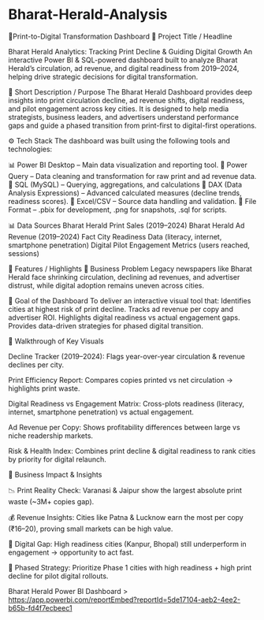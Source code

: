 # Bharat-Herald-Analysis
📰Print-to-Digital Transformation Dashboard
📌 Project Title / Headline

Bharat Herald Analytics: Tracking Print Decline & Guiding Digital Growth
An interactive Power BI & SQL-powered dashboard built to analyze Bharat Herald’s circulation, ad revenue, and digital readiness from 2019–2024, helping drive strategic decisions for digital transformation.

📝 Short Description / Purpose
The Bharat Herald Dashboard provides deep insights into print circulation decline, ad revenue shifts, digital readiness, and pilot engagement across key cities. It is designed to help media strategists, business leaders, and advertisers understand performance gaps and guide a phased transition from print-first to digital-first operations.

⚙️ Tech Stack
The dashboard was built using the following tools and technologies:

📊 Power BI Desktop – Main data visualization and reporting tool.
🔄 Power Query – Data cleaning and transformation for raw print and ad revenue data.
🧮 SQL (MySQL) – Querying, aggregations, and calculations 
🧠 DAX (Data Analysis Expressions) – Advanced calculated measures (decline trends, readiness scores).
📂 Excel/CSV – Source data handling and validation.
📁 File Format – .pbix for development, .png for snapshots, .sql for scripts.

📊 Data Sources
Bharat Herald Print Sales (2019–2024)
Bharat Herald Ad Revenue (2019–2024)
Fact City Readiness Data (literacy, internet, smartphone penetration)
Digital Pilot Engagement Metrics (users reached, sessions)

🌟 Features / Highlights
🔹 Business Problem
Legacy newspapers like Bharat Herald face shrinking circulation, declining ad revenues, and advertiser distrust, while digital adoption remains uneven across cities.

🔹 Goal of the Dashboard
To deliver an interactive visual tool that:
Identifies cities at highest risk of print decline.
Tracks ad revenue per copy and advertiser ROI.
Highlights digital readiness vs actual engagement gaps.
Provides data-driven strategies for phased digital transition.

🔹 Walkthrough of Key Visuals

Decline Tracker (2019–2024):
Flags year-over-year circulation & revenue declines per city.

Print Efficiency Report:
Compares copies printed vs net circulation → highlights print waste.

Digital Readiness vs Engagement Matrix:
Cross-plots readiness (literacy, internet, smartphone penetration) vs actual engagement.

Ad Revenue per Copy:
Shows profitability differences between large vs niche readership markets.

Risk & Health Index:
Combines print decline & digital readiness to rank cities by priority for digital relaunch.

🔹 Business Impact & Insights

📉 Print Reality Check: Varanasi & Jaipur show the largest absolute print waste (~3M+ copies gap).

💰 Revenue Insights: Cities like Patna & Lucknow earn the most per copy (₹16–20), proving small markets can be high value.

📱 Digital Gap: High readiness cities (Kanpur, Bhopal) still underperform in engagement → opportunity to act fast.

🚀 Phased Strategy: Prioritize Phase 1 cities with high readiness + high print decline for pilot digital rollouts.

Bharat Herald Power BI Dashboard > https://app.powerbi.com/reportEmbed?reportId=5de17104-aeb2-4ee2-b65b-fd4f7ecbeec1  

